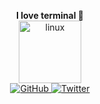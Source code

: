 <p align="center">
  <b>I love terminal 👋</b><br/>
  <img width="100" alt="linux" src="https://user-images.githubusercontent.com/17779386/88484397-3727cf80-cfa9-11ea-8b51-c724a4f40b5e.png"><br/>
  <a href="https://github.com/Rasukarusan">
    <img src="https://img.shields.io/github/followers/Rasukarusan.svg?label=GitHub&style=social" alt="GitHub">
  </a>
  <a href="https://twitter.com/tanakasan7010">
    <img src="https://img.shields.io/twitter/follow/tanakasan7010?label=Twitter&style=social" alt="Twitter">
  </a>
</p>
